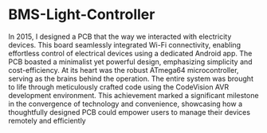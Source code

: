 # BMS-Light-Controller
In 2015, I designed a PCB that the way we interacted with electricity devices. This board seamlessly integrated Wi-Fi connectivity, enabling effortless control of electrical devices using a dedicated Android app. The PCB boasted a minimalist yet powerful design, emphasizing simplicity and cost-efficiency. At its heart was the robust ATmega64 microcontroller, serving as the brains behind the operation. The entire system was brought to life through meticulously crafted code using the CodeVision AVR development environment. This achievement marked a significant milestone in the convergence of technology and convenience, showcasing how a thoughtfully designed PCB could empower users to manage their devices remotely and efficiently
